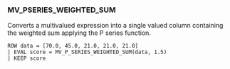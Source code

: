 <!--
This is generated by ESQL's AbstractFunctionTestCase. Do no edit it. See ../README.md for how to regenerate it.
-->

### MV_PSERIES_WEIGHTED_SUM
Converts a multivalued expression into a single valued column containing the weighted sum applying the P series function.

```
ROW data = [70.0, 45.0, 21.0, 21.0, 21.0]
| EVAL score = MV_P_SERIES_WEIGHTED_SUM(data, 1.5)
| KEEP score
```
